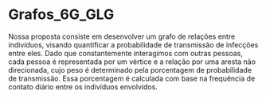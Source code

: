 # Grafos_6G_GLG
Nossa proposta consiste em desenvolver um grafo de relações entre indivíduos, visando quantificar a probabilidade de transmissão de infecções entre eles. Dado que constantemente interagimos com outras pessoas, cada pessoa é representada  por um vértice e a relação por uma aresta não direcionada, cujo peso é determinado pela porcentagem de probabilidade de transmissão. Essa porcentagem é calculada com base na frequência de contato diário entre os indivíduos envolvidos.
